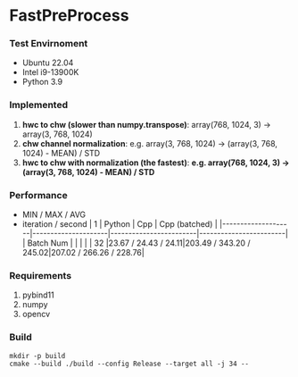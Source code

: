 # FastPreProcess

### Test Envirnoment

- Ubuntu 22.04
- Intel i9-13900K
- Python 3.9



### Implemented

1. **hwc to chw (slower than numpy.transpose)**: array(768, 1024, 3) -> array(3, 768, 1024)
2. **chw channel normalization**: e.g. array(3, 768, 1024) -> (array(3, 768, 1024) - MEAN) / STD
3. **hwc to chw with normalization (the fastest)**: **e.g. array(768, 1024, 3) -> (array(3, 768, 1024) - MEAN) / STD**

### Performance
- MIN / MAX / AVG
- iteration / second
|          1          |        Python       |          Cpp           |      Cpp (batched)     | 
|--------------------|---------------------|------------------------|------------------------|
|      Batch Num     |                     |                        |                        |
|         32         |23.67 / 24.43 / 24.11|203.49 / 343.20 / 245.02|207.02 / 266.26 / 228.76|


### Requirements

1. pybind11
2. numpy
3. opencv



### Build

```
mkdir -p build
cmake --build ./build --config Release --target all -j 34 --
```
